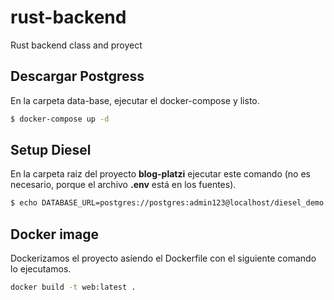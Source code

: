 # rust-backend
Rust backend class and proyect

## Descargar Postgress
En la carpeta data-base, ejecutar el docker-compose y listo.
```bash
$ docker-compose up -d
```

## Setup Diesel
En la carpeta raiz del proyecto **blog-platzi** ejecutar este comando (no es necesario, porque el archivo **.env** está en los fuentes).
```bash
$ echo DATABASE_URL=postgres://postgres:admin123@localhost/diesel_demo > .env
```

## Docker image

Dockerizamos el proyecto asíendo el Dockerfile con el siguiente comando lo ejecutamos. 

```bash
docker build -t web:latest . 
```